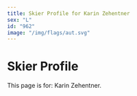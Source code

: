 ```yaml
---
title: Skier Profile for Karin Zehentner
sex: "L"
id: "962"
image: "/img/flags/aut.svg" 
---
```


# Skier Profile

This page is for: Karin Zehentner.
    